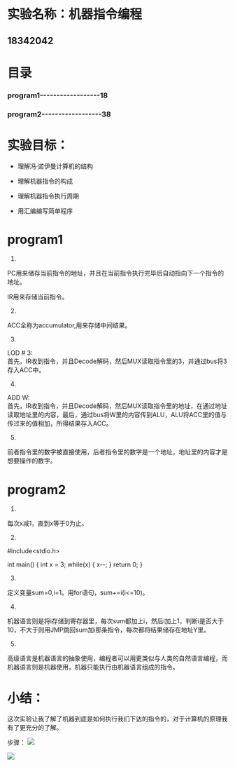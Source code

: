 # 实验名称：机器指令编程
## 18342042

# 目录

### program1------------------18        
### program2------------------38        

# 实验目标：        
* 理解冯·诺伊曼计算机的结构         

* 理解机器指令的构成           

* 理解机器指令执行周期            

* 用汇编编写简单程序              

# program1
1) 
PC用来储存当前指令的地址，并且在当前指令执行完毕后自动指向下一个指令的地址。        

IR用来存储当前指令。        

2)
ACC全称为accumulator,用来存储中间结果。       

3)
LOD # 3:        
首先，IR收到指令，并且Decode解码，然后MUX读取指令里的3，并通过bus将3存入ACC中。     

4)
ADD W:      
首先，IR收到指令，并且Decode解码，然后MUX读取指令里的地址，在通过地址读取地址里的内容，最后，通过bus将W里的内容传到ALU，ALU将ACC里的值与传过来的值相加，所得结果存入ACC。       

5)
前者指令里的数字被直接使用，后者指令里的数字是一个地址，地址里的内容才是想要操作的数字。        

# program2
1)
每次x减1，直到x等于0为止。      

2)
 #include<stdio.h>

int main() {
    int x = 3;
    while(x) {
        x--;
    }
    return 0;
}

3)
定义变量sum=0,i=1。用for语句，sum+=i(i<=10)。       

4)
机器语言则是将i存储到寄存器里，每次sum都加上i，然后i加上1，判断i是否大于10，不大于则用JMP跳回sum加i那条指令，每次都将结果储存在地址Y里。        

5)
高级语言是机器语言的抽象使用，编程者可以用更类似与人类的自然语言编程，而机器语言则是机器使用，机器只能执行由机器语言组成的指令。        


# 小结：
这次实验让我了解了机器到底是如何执行我们下达的指令的，对于计算机的原理我有了更充分的了解。          

步骤：
![](http://a4.qpic.cn/psb?/V14CiVqW3GWRJY/EYEAsHSgBoLYMGUzxjWbFspRMgolcTMDR8oD3JINwAA!/c/dDMBAAAAAAAA&ek=1&kp=1&pt=0&bo=4wJxAQAAAAARF7E!&tl=3&vuin=2382454583&tm=1541685600&sce=60-2-2&rf=0-0)

![](http://a4.qpic.cn/psb?/V14CiVqW3GWRJY/589odwPIZQ3iAIXF33dXP9NZX17YFdv5FghVYOffpr0!/c/dC8BAAAAAAAA&ek=1&kp=1&pt=0&bo=6QJ0AQAAAAARF74!&tl=3&vuin=2382454583&tm=1541685600&sce=60-2-2&rf=0-0)